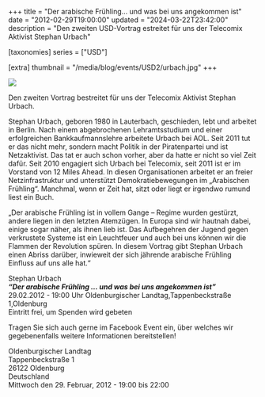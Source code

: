 +++
title = "Der arabische Frühling… und was bei uns angekommen ist"
date = "2012-02-29T19:00:00"
updated = "2024-03-22T23:42:00"
description = "Den zweiten USD-Vortrag estreitet für uns der Telecomix Aktivist Stephan Urbach"

[taxonomies]
series = ["USD"]

[extra]
thumbnail = "/media/blog/events/USD2/urbach.jpg"
+++

![](/media/blog/events/USD2/urbach.jpg)

Den zweiten Vortrag bestreitet für uns der Telecomix Aktivist Stephan Urbach.

Stephan Urbach, geboren 1980 in Lauterbach, geschieden, lebt und arbeitet in Berlin. Nach einem abgebrochenen
Lehramtsstudium und einer erfolgreichen Bankkaufmannslehre arbeitete Urbach bei AOL. Seit 2011 tut er das nicht mehr,
sondern macht Politik in der Piratenpartei und ist Netzaktivist. Das tat er auch schon vorher, aber da hatte er nicht so
viel Zeit dafür. Seit 2010 engagiert sich Urbach bei Telecomix, seit 2011 ist er im Vorstand von 12 Miles Ahead. In
diesen Organisationen arbeitet er an freier Netzinfrastruktur und unterstützt Demokratiebewegungen im „Arabischen
Frühling“. Manchmal, wenn er Zeit hat, sitzt oder liegt er irgendwo rumund liest ein Buch.

„Der arabische Frühling ist in vollem Gange – Regime wurden gestürzt, andere liegen in den letzten Atemzügen. In Europa
sind wir hautnah dabei, einige sogar näher, als ihnen lieb ist. Das Aufbegehren der Jugend gegen verkrustete Systeme ist
ein Leuchtfeuer und auch bei uns können wir die Flammen der Revolution spüren. In diesem Vortrag gibt Stephan Urbach
einen Abriss darüber, inwieweit der sich jährende arabische Frühling Einfluss auf uns alle hat.“

Stephan Urbach  
***“Der arabische Frühling … und was bei uns angekommen ist”***  
29.02.2012 - 19:00 Uhr Oldenburgischer Landtag,Tappenbeckstraße 1,Oldenburg  
Eintritt frei, um Spenden wird gebeten

Tragen Sie sich auch gerne im Facebook Event ein, über welches wir
gegebenenfalls weitere Informationen bereitstellen!

Oldenburgischer Landtag  
Tappenbeckstraße 1  
26122 Oldenburg  
Deutschland  
Mittwoch den 29. Februar, 2012 - 19:00 bis 22:00



